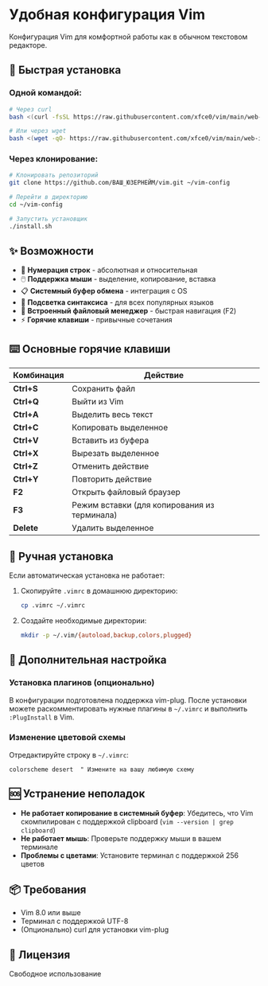 # Удобная конфигурация Vim

Конфигурация Vim для комфортной работы как в обычном текстовом редакторе.

## 🚀 Быстрая установка

### Одной командой:
```bash
# Через curl
bash <(curl -fsSL https://raw.githubusercontent.com/xfce0/vim/main/web-install.sh)

# Или через wget
bash <(wget -qO- https://raw.githubusercontent.com/xfce0/vim/main/web-install.sh)
```

### Через клонирование:
```bash
# Клонировать репозиторий
git clone https://github.com/ВАШ_ЮЗЕРНЕЙМ/vim.git ~/vim-config

# Перейти в директорию
cd ~/vim-config

# Запустить установщик
./install.sh
```

## ✨ Возможности

- 📍 **Нумерация строк** - абсолютная и относительная
- 🖱️ **Поддержка мыши** - выделение, копирование, вставка
- 📋 **Системный буфер обмена** - интеграция с OS
- 🎨 **Подсветка синтаксиса** - для всех популярных языков
- 📁 **Встроенный файловый менеджер** - быстрая навигация (F2)
- ⚡ **Горячие клавиши** - привычные сочетания

## ⌨️ Основные горячие клавиши

| Комбинация | Действие |
|------------|----------|
| **Ctrl+S** | Сохранить файл |
| **Ctrl+Q** | Выйти из Vim |
| **Ctrl+A** | Выделить весь текст |
| **Ctrl+C** | Копировать выделенное |
| **Ctrl+V** | Вставить из буфера |
| **Ctrl+X** | Вырезать выделенное |
| **Ctrl+Z** | Отменить действие |
| **Ctrl+Y** | Повторить действие |
| **F2** | Открыть файловый браузер |
| **F3** | Режим вставки (для копирования из терминала) |
| **Delete** | Удалить выделенное |

## 📝 Ручная установка

Если автоматическая установка не работает:

1. Скопируйте `.vimrc` в домашнюю директорию:
   ```bash
   cp .vimrc ~/.vimrc
   ```

2. Создайте необходимые директории:
   ```bash
   mkdir -p ~/.vim/{autoload,backup,colors,plugged}
   ```

## 🔧 Дополнительная настройка

### Установка плагинов (опционально)

В конфигурации подготовлена поддержка vim-plug. После установки можете раскомментировать нужные плагины в `~/.vimrc` и выполнить `:PlugInstall` в Vim.

### Изменение цветовой схемы

Отредактируйте строку в `~/.vimrc`:
```vim
colorscheme desert  " Измените на вашу любимую схему
```

## 🆘 Устранение неполадок

- **Не работает копирование в системный буфер**: Убедитесь, что Vim скомпилирован с поддержкой clipboard (`vim --version | grep clipboard`)
- **Не работает мышь**: Проверьте поддержку мыши в вашем терминале
- **Проблемы с цветами**: Установите терминал с поддержкой 256 цветов

## 📦 Требования

- Vim 8.0 или выше
- Терминал с поддержкой UTF-8
- (Опционально) curl для установки vim-plug

## 📄 Лицензия

Свободное использование
